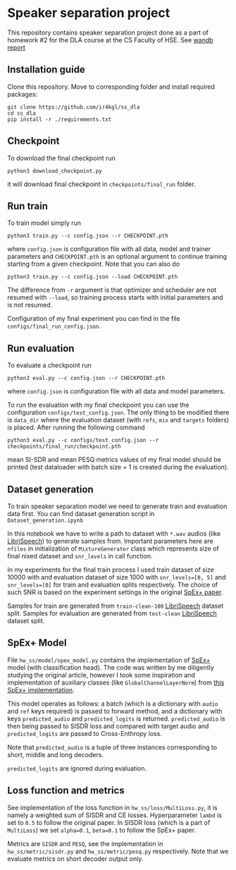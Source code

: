 # Speaker separation project

This repository contains speaker separation project done as a part of homework #2 for the DLA course at the CS Faculty of HSE. See [wandb report](https://wandb.ai/ira_gl/ss_project/reports/Untitled-Report--Vmlldzo1OTU3NDkz?accessToken=zdt45hb2g52cgdco0pj14btq3qk38l5fe4119qjzp2rh9mwpeo1tnd8crjgkj17i) 

## Installation guide

Clone this repository. Move to corresponding folder and install required packages:

```shell
git clone https://github.com/ir4kgl/ss_dla
cd ss_dla
pip install -r ./requirements.txt
```

## Checkpoint

To download the final checkpoint run 

```shell
python3 download_checkpoint.py
```

it will download final checkpoint in `checkpoints/final_run` folder.

## Run train

To train model simply run

```shell
python3 train.py --c config.json --r CHECKPOINT.pth
```

where `config.json` is configuration file with all data, model and trainer parameters and `CHECKPOINT.pth` is an optional argument to continue training starting from a given checkpoint. Note that you can also do

```shell
python3 train.py --c config.json --load CHECKPOINT.pth
```
The difference from `-r` argument is that optimizer and scheduler are not resumed with `--load`, so training process starts with initial parameters and is not resumed.

Configuration of my final experiment you can find in the file `configs/final_run_config.json`.


## Run evaluation

To evaluate a checkpoint run 

```shell
python3 eval.py --c config.json --r CHECKPOINT.pth
```

where `config.json` is configuration file with all data and model parameters.

To run the evaluation with my final checkpoint you can use the configuration `configs/test_config.json`. The only thing to be modified there is `data_dir` where the evaluation dataset (with `refs`, `mix` and `targets` folders) is placed. After running the following command

```shell
python3 eval.py --c configs/test_config.json --r checkpoints/final_run/checkpoint.pth
```

mean SI-SDR and mean PESQ metrics values of my final model should be printed (test dataloader with batch size = 1 is created during the evaluation).


## Dataset generation

To train speaker separation model we need to generate train and evaluation data first. You can find dataset generation script in `Dataset_generation.ipynb`

In this notebook we have to write a path to dataset with `*.wav` audios (like [LibriSpeech](https://www.openslr.org/12)) to generate samples from.
Important parameters here are `nfiles` in initialization of `MixtureGenerator` class which represents size of final nixed dataset  and `snr_levels` in call function.

In my experiments for the final train process I used train dataset of size 10000 with and evaluation dataset of size 1000 with `snr_levels=[0, 5]` and `snr_levels=[0]` for train and evaluation splits respectively. The choice of such SNR is based on the experiment settings in the original [SpEx+  paper](https://arxiv.org/pdf/2005.04686.pdf). 

Samples for train are generated from `train-clean-100` [LibriSpeech](https://www.openslr.org/12) dataset split. Samples for evaluation are generated from `test-clean`  [LibriSpeech](https://www.openslr.org/12) dataset split.


## SpEx+ Model

File `hw_ss/model/spex_model.py` contains the implementation of [SpEx+](https://arxiv.org/pdf/2005.04686.pdf) model (with classification head). The code was written by me diligently studying the original article, however I took some inspiration and implementation of auxiliary classes (like `GlobalChannelLayerNorm`) from  [this SpEx+ implementation](https://github.com/gemengtju/SpEx_Plus/blob/master/nnet/conv_tas_net.py).

This model operates as follows: a batch (which is a dictionary with `audio` and `ref` keys required) is passed to forward method, and a dictionary with keys `predicted_audio` and `predicted_logits` is returned.  `predicted_audio` is then being passed to SISDR loss and compared with target audio and `predicted_logits` are passed to Cross-Enthropy loss. 

Note that `predicted_audio` is a tuple of three instances corresponding to short, middle and long decoders.

`predicted_logits` are ignored during evaluation.

## Loss function and metrics

See implementation of the loss function in `hw_ss/loss/MultiLoss.py`, it is namely a weighted sum of SISDR and CE losses. Hyperparameter `lambd` is set to `0.5` to follow the original paper. In SISDR loss (which is a part of `MultiLoss`) we set `alpha=0.1`, `beta=0.1` to follow the SpEx+ paper.

Metrics are `SISDR` and `PESQ`, see the implementation in  `hw_ss/metric/sisdr.py` and  `hw_ss/metric/pesq.py` respectively. Note that we evaluate metrics on short decoder output only.







